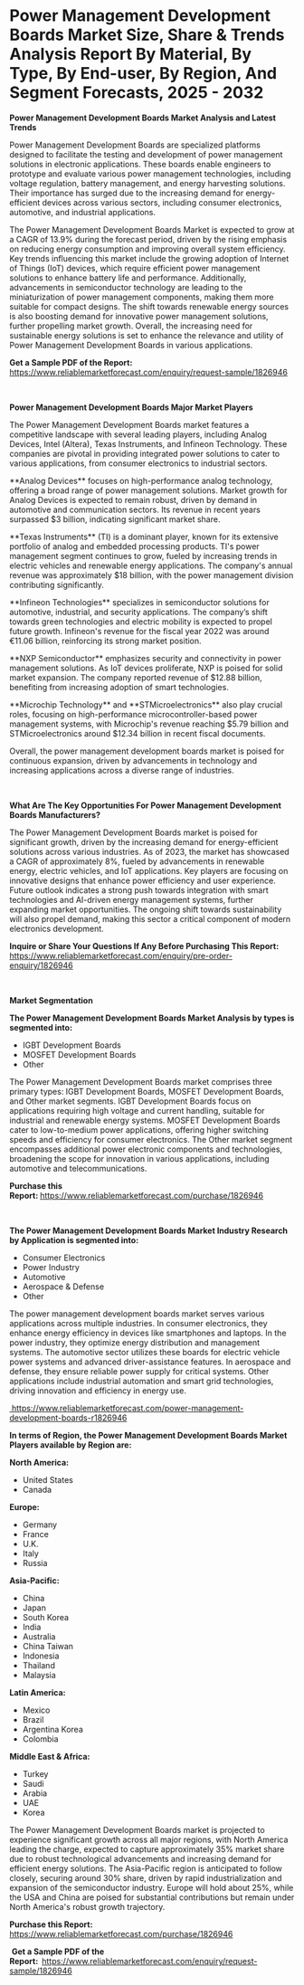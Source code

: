 <p><h1>Power Management Development Boards Market Size, Share & Trends Analysis Report By Material, By Type, By End-user, By Region, And Segment Forecasts, 2025 - 2032</h1></p><p><strong>Power Management Development Boards Market Analysis and Latest Trends</strong></p>
<p><p>Power Management Development Boards are specialized platforms designed to facilitate the testing and development of power management solutions in electronic applications. These boards enable engineers to prototype and evaluate various power management technologies, including voltage regulation, battery management, and energy harvesting solutions. Their importance has surged due to the increasing demand for energy-efficient devices across various sectors, including consumer electronics, automotive, and industrial applications.</p><p>The Power Management Development Boards Market is expected to grow at a CAGR of 13.9% during the forecast period, driven by the rising emphasis on reducing energy consumption and improving overall system efficiency. Key trends influencing this market include the growing adoption of Internet of Things (IoT) devices, which require efficient power management solutions to enhance battery life and performance. Additionally, advancements in semiconductor technology are leading to the miniaturization of power management components, making them more suitable for compact designs. The shift towards renewable energy sources is also boosting demand for innovative power management solutions, further propelling market growth. Overall, the increasing need for sustainable energy solutions is set to enhance the relevance and utility of Power Management Development Boards in various applications.</p></p>
<p><strong>Get a Sample PDF of the Report:&nbsp;</strong> <a href="https://www.reliablemarketforecast.com/enquiry/request-sample/1826946?utm_campaign=3622&utm_medium=2&utm_source=Github&utm_content=ia&utm_term=15042025&utm_id=power-management-development-boards">https://www.reliablemarketforecast.com/enquiry/request-sample/1826946</a></p>
<p>&nbsp;</p>
<p><strong>Power Management Development Boards Major Market Players</strong></p>
<p><p>The Power Management Development Boards market features a competitive landscape with several leading players, including Analog Devices, Intel (Altera), Texas Instruments, and Infineon Technology. These companies are pivotal in providing integrated power solutions to cater to various applications, from consumer electronics to industrial sectors.</p><p>**Analog Devices** focuses on high-performance analog technology, offering a broad range of power management solutions. Market growth for Analog Devices is expected to remain robust, driven by demand in automotive and communication sectors. Its revenue in recent years surpassed $3 billion, indicating significant market share.</p><p>**Texas Instruments** (TI) is a dominant player, known for its extensive portfolio of analog and embedded processing products. TI's power management segment continues to grow, fueled by increasing trends in electric vehicles and renewable energy applications. The company's annual revenue was approximately $18 billion, with the power management division contributing significantly.</p><p>**Infineon Technologies** specializes in semiconductor solutions for automotive, industrial, and security applications. The company’s shift towards green technologies and electric mobility is expected to propel future growth. Infineon's revenue for the fiscal year 2022 was around €11.06 billion, reinforcing its strong market position.</p><p>**NXP Semiconductor** emphasizes security and connectivity in power management solutions. As IoT devices proliferate, NXP is poised for solid market expansion. The company reported revenue of $12.88 billion, benefiting from increasing adoption of smart technologies.</p><p>**Microchip Technology** and **STMicroelectronics** also play crucial roles, focusing on high-performance microcontroller-based power management systems, with Microchip's revenue reaching $5.79 billion and STMicroelectronics around $12.34 billion in recent fiscal documents.</p><p>Overall, the power management development boards market is poised for continuous expansion, driven by advancements in technology and increasing applications across a diverse range of industries.</p></p>
<p>&nbsp;</p>
<p><strong>What Are The Key Opportunities For Power Management Development Boards Manufacturers?</strong></p>
<p><p>The Power Management Development Boards market is poised for significant growth, driven by the increasing demand for energy-efficient solutions across various industries. As of 2023, the market has showcased a CAGR of approximately 8%, fueled by advancements in renewable energy, electric vehicles, and IoT applications. Key players are focusing on innovative designs that enhance power efficiency and user experience. Future outlook indicates a strong push towards integration with smart technologies and AI-driven energy management systems, further expanding market opportunities. The ongoing shift towards sustainability will also propel demand, making this sector a critical component of modern electronics development.</p></p>
<p><strong>Inquire or Share Your Questions If Any Before Purchasing This Report:</strong> <a href="https://www.reliablemarketforecast.com/enquiry/pre-order-enquiry/1826946?utm_campaign=3622&utm_medium=2&utm_source=Github&utm_content=ia&utm_term=15042025&utm_id=power-management-development-boards">https://www.reliablemarketforecast.com/enquiry/pre-order-enquiry/1826946</a></p>
<p>&nbsp;</p>
<p><strong>Market Segmentation</strong></p>
<p><strong>The Power Management Development Boards Market Analysis by types is segmented into:</strong></p>
<p><ul><li>IGBT Development Boards</li><li>MOSFET Development Boards</li><li>Other</li></ul></p>
<p><p>The Power Management Development Boards market comprises three primary types: IGBT Development Boards, MOSFET Development Boards, and Other market segments. IGBT Development Boards focus on applications requiring high voltage and current handling, suitable for industrial and renewable energy systems. MOSFET Development Boards cater to low-to-medium power applications, offering higher switching speeds and efficiency for consumer electronics. The Other market segment encompasses additional power electronic components and technologies, broadening the scope for innovation in various applications, including automotive and telecommunications.</p></p>
<p><strong>Purchase this Report:&nbsp;</strong><a href="https://www.reliablemarketforecast.com/purchase/1826946?utm_campaign=3622&utm_medium=2&utm_source=Github&utm_content=ia&utm_term=15042025&utm_id=power-management-development-boards">https://www.reliablemarketforecast.com/purchase/1826946</a></p>
<p>&nbsp;</p>
<p><strong>The Power Management Development Boards Market Industry Research by Application is segmented into:</strong></p>
<p><ul><li>Consumer Electronics</li><li>Power Industry</li><li>Automotive</li><li>Aerospace & Defense</li><li>Other</li></ul></p>
<p><p>The power management development boards market serves various applications across multiple industries. In consumer electronics, they enhance energy efficiency in devices like smartphones and laptops. In the power industry, they optimize energy distribution and management systems. The automotive sector utilizes these boards for electric vehicle power systems and advanced driver-assistance features. In aerospace and defense, they ensure reliable power supply for critical systems. Other applications include industrial automation and smart grid technologies, driving innovation and efficiency in energy use.</p></p>
<p><a href="https://www.reliablemarketforecast.com/power-management-development-boards-r1826946?utm_campaign=3622&utm_medium=2&utm_source=Github&utm_content=ia&utm_term=15042025&utm_id=power-management-development-boards">&nbsp;https://www.reliablemarketforecast.com/power-management-development-boards-r1826946</a></p>
<p><strong>In terms of Region, the Power Management Development Boards Market Players available by Region are:</strong></p>
<p>
    <p> <strong> North America: </strong>
        <ul>
            <li>United States</li>
            <li>Canada</li>
        </ul>
        </p> 
    <p> <strong> Europe: </strong>
        <ul>
            <li>Germany</li>
            <li>France</li>
            <li>U.K.</li>
            <li>Italy</li>
            <li>Russia</li>
        </ul>
        </p> 
    <p> <strong> Asia-Pacific: </strong>
        <ul>
            <li>China</li>
            <li>Japan</li>
            <li>South Korea</li>
            <li>India</li>
            <li>Australia</li>
            <li>China Taiwan</li>
            <li>Indonesia</li>
            <li>Thailand</li>
            <li>Malaysia</li>
        </ul>
        </p> 
    <p> <strong> Latin America: </strong>
        <ul>
            <li>Mexico</li>
            <li>Brazil</li>
            <li>Argentina Korea</li>
            <li>Colombia</li>
        </ul>
        </p> 
    <p> <strong> Middle East & Africa: </strong>
        <ul>
            <li>Turkey</li>
            <li>Saudi</li>
            <li>Arabia</li>
            <li>UAE</li>
            <li>Korea</li>
        </ul>
    </p>
    </p>
<p><p>The Power Management Development Boards market is projected to experience significant growth across all major regions, with North America leading the charge, expected to capture approximately 35% market share due to robust technological advancements and increasing demand for efficient energy solutions. The Asia-Pacific region is anticipated to follow closely, securing around 30% share, driven by rapid industrialization and expansion of the semiconductor industry. Europe will hold about 25%, while the USA and China are poised for substantial contributions but remain under North America's robust growth trajectory.</p></p>
<p><strong>Purchase this Report: </strong><a href="https://www.reliablemarketforecast.com/purchase/1826946?utm_campaign=3622&utm_medium=2&utm_source=Github&utm_content=ia&utm_term=15042025&utm_id=power-management-development-boards">https://www.reliablemarketforecast.com/purchase/1826946</a></p>
<p>&nbsp;<strong>Get a Sample PDF of the Report:&nbsp;&nbsp;</strong><a href="https://www.reliablemarketforecast.com/enquiry/request-sample/1826946?utm_campaign=3622&utm_medium=2&utm_source=Github&utm_content=ia&utm_term=15042025&utm_id=power-management-development-boards">https://www.reliablemarketforecast.com/enquiry/request-sample/1826946</a></p>
<p><strong></strong></p>
<p><p></p><p></p><p></p></p>